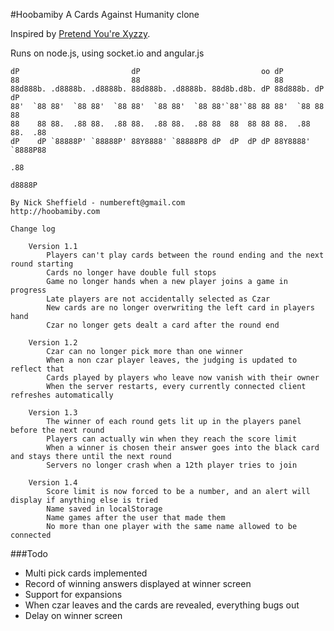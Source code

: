 #Hoobamiby
A Cards Against Humanity clone

Inspired by [Pretend You're Xyzzy](http://pyz.socialgamer.net/game.jsp).

Runs on node.js, using socket.io and angular.js

```
dP                         dP                           oo dP                
88                         88                              88                
88d888b. .d8888b. .d8888b. 88d888b. .d8888b. 88d8b.d8b. dP 88d888b. dP    dP 
88'  `88 88'  `88 88'  `88 88'  `88 88'  `88 88'`88'`88 88 88'  `88 88    88 
88    88 88.  .88 88.  .88 88.  .88 88.  .88 88  88  88 88 88.  .88 88.  .88 
dP    dP `88888P' `88888P' 88Y8888' `88888P8 dP  dP  dP dP 88Y8888' `8888P88 
                                                                         .88 
                                                                     d8888P 

By Nick Sheffield - numbereft@gmail.com
http://hoobamiby.com

Change log

	Version 1.1
		Players can't play cards between the round ending and the next round starting
		Cards no longer have double full stops
		Game no longer hands when a new player joins a game in progress
		Late players are not accidentally selected as Czar
		New cards are no longer overwriting the left card in players hand
		Czar no longer gets dealt a card after the round end

	Version 1.2
		Czar can no longer pick more than one winner
		When a non czar player leaves, the judging is updated to reflect that
		Cards played by players who leave now vanish with their owner
		When the server restarts, every currently connected client refreshes automatically

	Version 1.3
		The winner of each round gets lit up in the players panel before the next round
		Players can actually win when they reach the score limit
		When a winner is chosen their answer goes into the black card and stays there until the next round
		Servers no longer crash when a 12th player tries to join

	Version 1.4
		Score limit is now forced to be a number, and an alert will display if anything else is tried
		Name saved in localStorage
		Name games after the user that made them
		No more than one player with the same name allowed to be connected
```

###Todo

*   Multi pick cards implemented
*   Record of winning answers displayed at winner screen
*   Support for expansions
*   When czar leaves and the cards are revealed, everything bugs out
*   Delay on winner screen